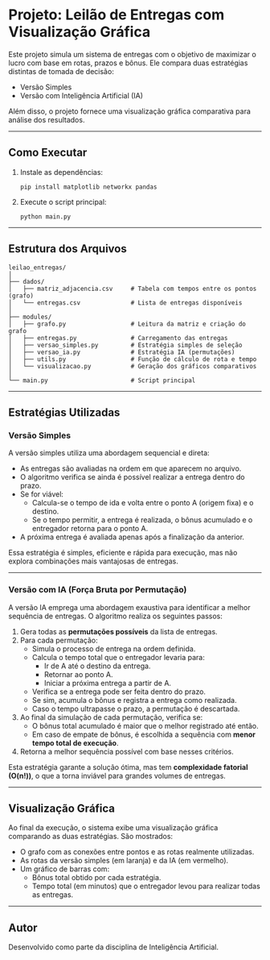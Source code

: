 
# Projeto: Leilão de Entregas com Visualização Gráfica

Este projeto simula um sistema de entregas com o objetivo de maximizar o lucro com base em rotas, prazos e bônus. Ele compara duas estratégias distintas de tomada de decisão:

- Versão Simples
- Versão com Inteligência Artificial (IA)

Além disso, o projeto fornece uma visualização gráfica comparativa para análise dos resultados.

---

## Como Executar

1. Instale as dependências:
   ```
   pip install matplotlib networkx pandas
   ```

2. Execute o script principal:
   ```
   python main.py
   ```

---

## Estrutura dos Arquivos

```
leilao_entregas/
│
├── dados/
│   ├── matriz_adjacencia.csv     # Tabela com tempos entre os pontos (grafo)
│   └── entregas.csv              # Lista de entregas disponíveis
│
├── modules/
│   ├── grafo.py                  # Leitura da matriz e criação do grafo
│   ├── entregas.py               # Carregamento das entregas
│   ├── versao_simples.py         # Estratégia simples de seleção
│   ├── versao_ia.py              # Estratégia IA (permutações)
│   ├── utils.py                  # Função de cálculo de rota e tempo
│   └── visualizacao.py           # Geração dos gráficos comparativos
│
└── main.py                       # Script principal
```

---

## Estratégias Utilizadas

### Versão Simples

A versão simples utiliza uma abordagem sequencial e direta:

- As entregas são avaliadas na ordem em que aparecem no arquivo.
- O algoritmo verifica se ainda é possível realizar a entrega dentro do prazo.
- Se for viável:
  - Calcula-se o tempo de ida e volta entre o ponto A (origem fixa) e o destino.
  - Se o tempo permitir, a entrega é realizada, o bônus acumulado e o entregador retorna para o ponto A.
- A próxima entrega é avaliada apenas após a finalização da anterior.

Essa estratégia é simples, eficiente e rápida para execução, mas não explora combinações mais vantajosas de entregas.

---

### Versão com IA (Força Bruta por Permutação)

A versão IA emprega uma abordagem exaustiva para identificar a melhor sequência de entregas. O algoritmo realiza os seguintes passos:

1. Gera todas as **permutações possíveis** da lista de entregas.
2. Para cada permutação:
   - Simula o processo de entrega na ordem definida.
   - Calcula o tempo total que o entregador levaria para:
     - Ir de A até o destino da entrega.
     - Retornar ao ponto A.
     - Iniciar a próxima entrega a partir de A.
   - Verifica se a entrega pode ser feita dentro do prazo.
   - Se sim, acumula o bônus e registra a entrega como realizada.
   - Caso o tempo ultrapasse o prazo, a permutação é descartada.
3. Ao final da simulação de cada permutação, verifica se:
   - O bônus total acumulado é maior que o melhor registrado até então.
   - Em caso de empate de bônus, é escolhida a sequência com **menor tempo total de execução**.
4. Retorna a melhor sequência possível com base nesses critérios.

Esta estratégia garante a solução ótima, mas tem **complexidade fatorial (O(n!))**, o que a torna inviável para grandes volumes de entregas.

---

## Visualização Gráfica

Ao final da execução, o sistema exibe uma visualização gráfica comparando as duas estratégias. São mostrados:

- O grafo com as conexões entre pontos e as rotas realmente utilizadas.
- As rotas da versão simples (em laranja) e da IA (em vermelho).
- Um gráfico de barras com:
  - Bônus total obtido por cada estratégia.
  - Tempo total (em minutos) que o entregador levou para realizar todas as entregas.

---

## Autor

Desenvolvido como parte da disciplina de Inteligência Artificial.
